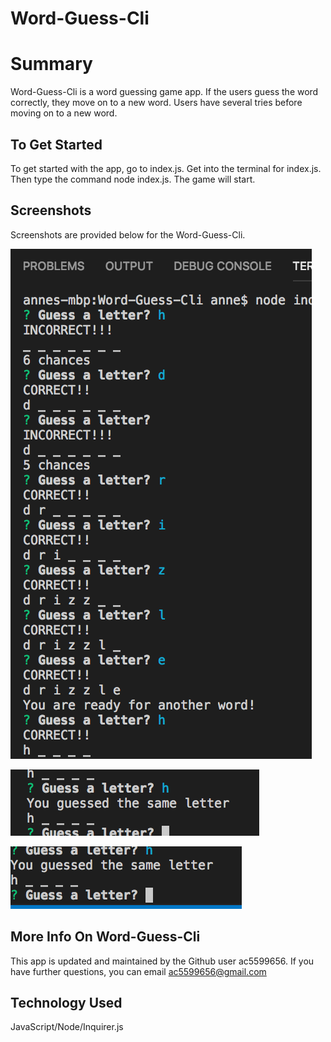 # Word-Guess-Cli

# Summary

Word-Guess-Cli is a word guessing game app.
If the users guess the word correctly, they move on to a new word.
Users have several tries before moving on to a new word.

## To Get Started

To get started with the app, go to index.js. Get into the terminal for index.js.
Then type the command node index.js. The game will start.

## Screenshots

Screenshots are provided below for the Word-Guess-Cli.

![](assets/images/screenshot1.png)

![](assets/images/screenshot2.png)

![](assets/images/screenshot3.png)

## More Info On Word-Guess-Cli

This app is updated and maintained by the Github user ac5599656. If you have further questions, you can email
ac5599656@gmail.com

## Technology Used

JavaScript/Node/Inquirer.js
